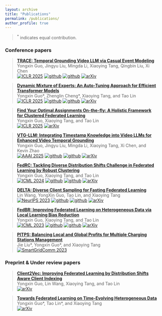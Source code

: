 ```yaml
---
layout: archive
title: "Publications"
permalink: /publications/
author_profile: true
---
```


> $^{*}$ indicates equal contribution.

### Conference papers

> [**TRACE: Temporal Grounding Video LLM via Casual Event Modeling**](https://arxiv.org/abs/2410.05643) <br>
> Yongxin Guo, Jingyu Liu, Mingda Li, Xiaoying Tang, Qingbin Liu, Xi Chen <br>
[![ICLR 2025](https://img.shields.io/badge/ICLR%202025-8A2BE2)](https://iclr.cc/Conferences/2025)
[![github](https://img.shields.io/badge/-Github-black?logo=github)](https://github.com/gyxxyg/TRACE)
[![github](https://img.shields.io/github/stars/gyxxyg/TRACE.svg?style=social)](https://github.com/gyxxyg/TRACE)
[![arXiv](https://img.shields.io/badge/Arxiv-2410.05643-b31b1b.svg?logo=arXiv)](https://arxiv.org/abs/2410.05643) <br>

> [**Dynamic Mixture of Experts: An Auto-Tuning Approach for Efficient Transformer Models**](https://arxiv.org/abs/2405.14297) <br>
> Yongxin Guo*, Zhenglin Cheng*, Xiaoying Tang, and Tao Lin <br>
[![ICLR 2025](https://img.shields.io/badge/ICLR%202025-8A2BE2)](https://iclr.cc/Conferences/2025)
[![github](https://img.shields.io/badge/-Github-black?logo=github)](https://github.com/LINs-lab/DynMoE)
[![github](https://img.shields.io/github/stars/LINs-lab/DynMoE.svg?style=social)](https://github.com/LINs-lab/DynMoE)
[![arXiv](https://img.shields.io/badge/Arxiv-2405.14297-b31b1b.svg?logo=arXiv)](https://arxiv.org/abs/2405.14297) <br>

> [**Find Your Optimal Assignments On-the-fly: A Holistic Framework for Clustered Federated Learning**](https://arxiv.org/abs/2310.05397) <br>
> Yongxin Guo, Xiaoying Tang, and Tao Lin <br>
[![ICLR 2025](https://img.shields.io/badge/ICLR%202025-8A2BE2)](https://iclr.cc/Conferences/2025)
[![arXiv](https://img.shields.io/badge/Arxiv-2310.05397-b31b1b.svg?logo=arXiv)](https://arxiv.org/abs/2310.05397) <br>

> [**VTG-LLM: Integrating Timestamp Knowledge into Video LLMs for Enhanced Video Temporal Grounding**](https://arxiv.org/abs/2405.13382) <br>
> Yongxin Guo, Jingyu Liu, Mingda Li, Xiaoying Tang, Xi Chen, and Kevin Zhao <br>
[![AAAI 2025](https://img.shields.io/badge/AAAI%202025-8A2BE2)](https://aaai.org/conference/aaai/aaai-25/)
[![github](https://img.shields.io/badge/-Github-black?logo=github)](https://github.com/gyxxyg/VTG-LLM)
[![github](https://img.shields.io/github/stars/gyxxyg/VTG-LLM.svg?style=social)](https://github.com/gyxxyg/VTG-LLM)
[![arXiv](https://img.shields.io/badge/Arxiv-2405.13382-b31b1b.svg?logo=arXiv)](https://arxiv.org/abs/2405.13382) <br>

> [**FedRC: Tackling Diverse Distribution Shifts Challenge in Federated Learning by Robust Clustering**](https://arxiv.org/abs/2301.12379) <br>
> Yongxin Guo, Xiaoying Tang, and Tao Lin <br>
[![ICML 2024](https://img.shields.io/badge/ICML%202024-8A2BE2)](https://icml.cc/Conferences/2024)
[![github](https://img.shields.io/badge/-Github-black?logo=github)](https://github.com/LINs-lab/FedRC)
[![github](https://img.shields.io/github/stars/LINs-lab/FedRC.svg?style=social)](https://github.com/LINs-lab/FedRC)
[![arXiv](https://img.shields.io/badge/Arxiv-2301.12379-b31b1b.svg?logo=arXiv)](https://arxiv.org/abs/2301.12379) <br>

> [**DELTA: Diverse Client Sampling for Fasting Federated Learning**](https://arxiv.org/abs/2205.13925) <br>
> Lin Wang, YongXin Guo, Tao Lin, and Xiaoying Tang <br>
[![NeurIPS 2023](https://img.shields.io/badge/NeurIPS%202023-8A2BE2)](https://neurips.cc/Conferences/2023)
[![github](https://img.shields.io/badge/-Github-black?logo=github)](https://github.com/L3030/DELTA_FL)
[![github](https://img.shields.io/github/stars/L3030/DELTA_FL.svg?style=social)](https://github.com/L3030/DELTA_FL)
[![arXiv](https://img.shields.io/badge/Arxiv-2205.13925-b31b1b.svg?logo=arXiv)](https://arxiv.org/abs/2205.13925) <br>

> [**FedBR: Improving Federated Learning on Heterogeneous Data via Local Learning Bias Reduction**](https://arxiv.org/abs/2205.13462) <br>
> Yongxin Guo, Xiaoying Tang, and Tao Lin <br>
[![ICML 2023](https://img.shields.io/badge/ICML%202023-8A2BE2)](https://icml.cc/Conferences/2023)
[![github](https://img.shields.io/badge/-Github-black?logo=github)](https://github.com/LINs-lab/FedBR)
[![github](https://img.shields.io/github/stars/LINs-lab/FedBR.svg?style=social)](https://github.com/LINs-lab/FedBR)
[![arXiv](https://img.shields.io/badge/Arxiv-2205.13462-b31b1b.svg?logo=arXiv)](https://arxiv.org/abs/2205.13462) <br>

> [**PITPS: Balancing Local and Global Profits for Multiple Charging Stations Management**](https://ieeexplore.ieee.org/abstract/document/10333913/) <br>
> Jie Liu*, Yongxin Guo*, and Xiaoying Tang <br>
[![SmartGridComm 2023](https://img.shields.io/badge/SmartGridComm%202023-8A2BE2)](https://ieeexplore.ieee.org/xpl/conhome/10333305/proceeding)<br>




### Preprint & Under review papers

> [**Client2Vec: Improving Federated Learning by Distribution Shifts Aware Client Indexing**](https://arxiv.org/abs/2405.16233) <br>
> Yongxin Guo, Lin Wang, Xiaoying Tang, and Tao Lin <br>
[![arXiv](https://img.shields.io/badge/Arxiv-2405.16233-b31b1b.svg?logo=arXiv)](https://arxiv.org/abs/2405.16233) <br>

> [**Towards Federated Learning on Time-Evolving Heterogeneous Data**](https://arxiv.org/abs/2112.13246) <br>
> Yongxin Guo*, Tao Lin*, and Xiaoying Tang <br>
[![arXiv](https://img.shields.io/badge/Arxiv-2112.13246-b31b1b.svg?logo=arXiv)](https://arxiv.org/abs/2112.13246) <br>

